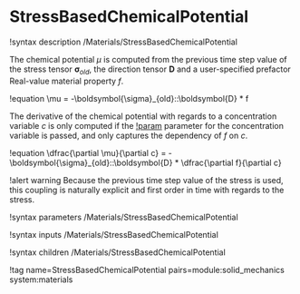 # StressBasedChemicalPotential

!syntax description /Materials/StressBasedChemicalPotential

The chemical potential $\mu$ is computed from the previous time step value of the stress tensor $\boldsymbol{\sigma}_{old}$,
the direction tensor $\boldsymbol{D}$ and a user-specified prefactor Real-value material property $f$.

!equation
\mu = -\boldsymbol{\sigma}_{old}::\boldsymbol{D} * f

The derivative of the chemical potential with regards to a concentration variable $c$ is only computed
if the [!param](/Materials/StressBasedChemicalPotential/c) parameter for the concentration variable is passed,
and only captures the dependency of $f$ on $c$.

!equation
\dfrac{\partial \mu}{\partial c} = -\boldsymbol{\sigma}_{old}::\boldsymbol{D} * \dfrac{\partial f}{\partial c}

!alert warning
Because the previous time step value of the stress is used, this coupling is naturally explicit and first order in time
with regards to the stress.

!syntax parameters /Materials/StressBasedChemicalPotential

!syntax inputs /Materials/StressBasedChemicalPotential

!syntax children /Materials/StressBasedChemicalPotential

!tag name=StressBasedChemicalPotential pairs=module:solid_mechanics system:materials
